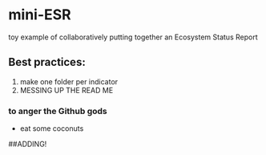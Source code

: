 # mini-ESR
toy example of collaboratively putting together an Ecosystem Status Report

## Best practices: 
1. make one folder per indicator
2. MESSING UP THE READ ME

### to anger the Github gods
- eat some coconuts

##ADDING!
